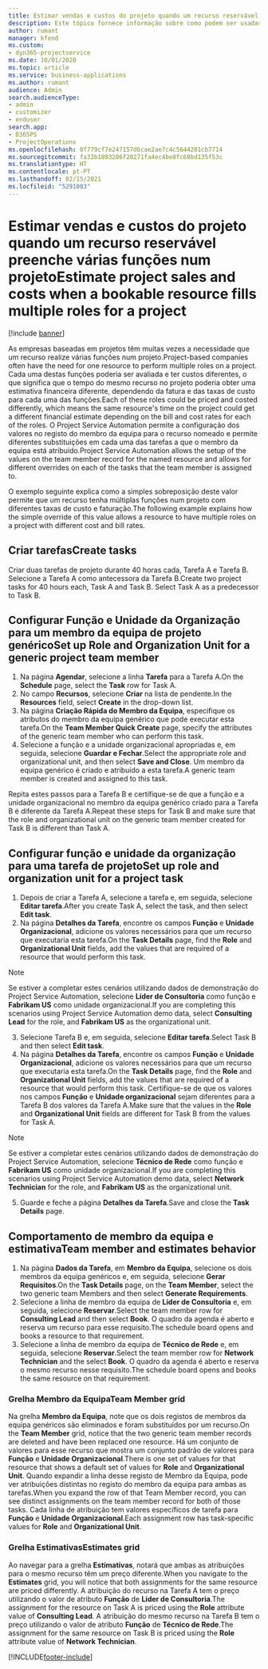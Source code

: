 ```yaml
---
title: Estimar vendas e custos do projeto quando um recurso reservável preenche várias funções num projeto
description: Este tópico fornece informação sobre como podem ser usadas as dimensões dos preços para suportar as estimativas de preços e custos para um recurso que preenche várias funções num projeto.
author: rumant
manager: kfend
ms.custom:
- dyn365-projectservice
ms.date: 10/01/2020
ms.topic: article
ms.service: business-applications
ms.author: rumant
audience: Admin
search.audienceType:
- admin
- customizer
- enduser
search.app:
- D365PS
- ProjectOperations
ms.openlocfilehash: 0f779cf7e247157d6cae2ae7c4c5644201cb7714
ms.sourcegitcommit: fa32b1893286f20271fa4ec4be8fc68bd135f53c
ms.translationtype: HT
ms.contentlocale: pt-PT
ms.lasthandoff: 02/15/2021
ms.locfileid: "5291003"
---
```

# <a name="estimate-project-sales-and-costs-when-a-bookable-resource-fills-multiple-roles-for-a-project"></a><span data-ttu-id="d32c7-103">Estimar vendas e custos do projeto quando um recurso reservável preenche várias funções num projeto</span><span class="sxs-lookup"><span data-stu-id="d32c7-103">Estimate project sales and costs when a bookable resource fills multiple roles for a project</span></span> 

[!include [banner](../includes/psa-now-project-operations.md)]

<span data-ttu-id="d32c7-104">As empresas baseadas em projetos têm muitas vezes a necessidade que um recurso realize várias funções num projeto.</span><span class="sxs-lookup"><span data-stu-id="d32c7-104">Project-based companies often have the need for one resource to perform multiple roles on a project.</span></span> <span data-ttu-id="d32c7-105">Cada uma destas funções poderia ser avaliada e ter custos diferentes, o que significa que o tempo do mesmo recurso no projeto poderia obter uma estimativa financeira diferente, dependendo da fatura e das taxas de custo para cada uma das funções.</span><span class="sxs-lookup"><span data-stu-id="d32c7-105">Each of these roles could be priced and costed differently, which means the same resource's time on the project could get a different financial estimate depending on the bill and cost rates for each of the roles.</span></span> <span data-ttu-id="d32c7-106">O Project Service Automation permite a configuração dos valores no registo do membro da equipa para o recurso nomeado e permite diferentes substituições em cada uma das tarefas a que o membro da equipa está atribuído.</span><span class="sxs-lookup"><span data-stu-id="d32c7-106">Project Service Automation allows the setup of the values on the team member record for the named resource and allows for different overrides on each of the tasks that the team member is assigned to.</span></span>

<span data-ttu-id="d32c7-107">O exemplo seguinte explica como a simples sobreposição deste valor permite que um recurso tenha múltiplas funções num projeto com diferentes taxas de custo e faturação.</span><span class="sxs-lookup"><span data-stu-id="d32c7-107">The following example  explains how the simple override of this value allows a resource to have multiple roles on a project with different cost and bill rates.</span></span>

## <a name="create-tasks"></a><span data-ttu-id="d32c7-108">Criar tarefas</span><span class="sxs-lookup"><span data-stu-id="d32c7-108">Create tasks</span></span>
<span data-ttu-id="d32c7-109">Criar duas tarefas de projeto durante 40 horas cada, Tarefa A e Tarefa B. Selecione a Tarefa A como antecessora da Tarefa B.</span><span class="sxs-lookup"><span data-stu-id="d32c7-109">Create two project tasks for 40 hours each, Task A and Task B. Select Task A as a predecessor to Task B.</span></span>

## <a name="set-up-role-and-organization-unit-for-a-generic-project-team-member"></a><span data-ttu-id="d32c7-110">Configurar Função e Unidade da Organização para um membro da equipa de projeto genérico</span><span class="sxs-lookup"><span data-stu-id="d32c7-110">Set up Role and Organization Unit for a generic project team member</span></span>

1. <span data-ttu-id="d32c7-111">Na página **Agendar**, selecione a linha **Tarefa** para a Tarefa A.</span><span class="sxs-lookup"><span data-stu-id="d32c7-111">On the **Schedule** page, select the **Task** row for Task A.</span></span> 
2. <span data-ttu-id="d32c7-112">No campo **Recursos**, selecione **Criar** na lista de pendente.</span><span class="sxs-lookup"><span data-stu-id="d32c7-112">In the **Resources** field, select **Create** in the drop-down list.</span></span>
3. <span data-ttu-id="d32c7-113">Na página **Criação Rápida do Membro da Equipa**, especifique os atributos do membro da equipa genérico que pode executar esta tarefa.</span><span class="sxs-lookup"><span data-stu-id="d32c7-113">On the **Team Member Quick Create** page, specify the attributes of the generic team member who can perform this task.</span></span>
4. <span data-ttu-id="d32c7-114">Selecione a função e a unidade organizacional apropriadas e, em seguida, selecione **Guardar e Fechar**.</span><span class="sxs-lookup"><span data-stu-id="d32c7-114">Select the appropriate role and organizational unit, and then select **Save and Close**.</span></span> <span data-ttu-id="d32c7-115">Um membro da equipa genérico é criado e atribuído a esta tarefa.</span><span class="sxs-lookup"><span data-stu-id="d32c7-115">A generic team member is created and assigned to this task.</span></span> 

<span data-ttu-id="d32c7-116">Repita estes passos para a Tarefa B e certifique-se de que a função e a unidade organizacional no membro da equipa genérico criado para a Tarefa B é diferente da Tarefa A.</span><span class="sxs-lookup"><span data-stu-id="d32c7-116">Repeat these steps for Task B and make sure that the role and organizational unit on the generic team member created for Task B is different than Task A.</span></span> 

## <a name="set-up-role-and-organization-unit-for-a-project-task"></a><span data-ttu-id="d32c7-117">Configurar função e unidade da organização para uma tarefa de projeto</span><span class="sxs-lookup"><span data-stu-id="d32c7-117">Set up role and organization unit for a project task</span></span>

1. <span data-ttu-id="d32c7-118">Depois de criar a Tarefa A, selecione a tarefa e, em seguida, selecione **Editar tarefa**.</span><span class="sxs-lookup"><span data-stu-id="d32c7-118">After you create Task A, select the task, and then select **Edit task**.</span></span>
2. <span data-ttu-id="d32c7-119">Na página **Detalhes da Tarefa**, encontre os campos **Função** e **Unidade Organizacional**, adicione os valores necessários para que um recurso que executaria esta tarefa.</span><span class="sxs-lookup"><span data-stu-id="d32c7-119">On the **Task Details** page, find the **Role** and **Organizational Unit** fields, add the values that are required of a resource that would perform this task.</span></span> 

  > [!NOTE]
  > <span data-ttu-id="d32c7-120">Se estiver a completar estes cenários utilizando dados de demonstração do Project Service Automation, selecione **Líder de Consultoria** como função e **Fabrikam US** como unidade organizacional.</span><span class="sxs-lookup"><span data-stu-id="d32c7-120">If you are completing this scenarios using Project Service Automation demo data, select **Consulting Lead** for the role, and **Fabrikam US** as the organizational unit.</span></span>

3. <span data-ttu-id="d32c7-121">Selecione Tarefa B e, em seguida, selecione **Editar tarefa**.</span><span class="sxs-lookup"><span data-stu-id="d32c7-121">Select Task B and then select **Edit task**.</span></span>
4. <span data-ttu-id="d32c7-122">Na página **Detalhes da Tarefa**, encontre os campos **Função** e **Unidade Organizacional**, adicione os valores necessários para que um recurso que executaria esta tarefa.</span><span class="sxs-lookup"><span data-stu-id="d32c7-122">On the **Task Details** page, find the **Role** and **Organizational Unit** fields, add the values that are required of a resource that would perform this task.</span></span> <span data-ttu-id="d32c7-123">Certifique-se de que os valores nos campos **Função** e **Unidade organizacional** sejam diferentes para a Tarefa B dos valores da Tarefa A.</span><span class="sxs-lookup"><span data-stu-id="d32c7-123">Make sure that the values in the **Role** and **Organizational Unit** fields are different for Task B from the values for Task A.</span></span> 

  > [!NOTE]
  > <span data-ttu-id="d32c7-124">Se estiver a completar estes cenários utilizando dados de demonstração do Project Service Automation, selecione **Técnico de Rede** como função e **Fabrikam US** como unidade organizacional.</span><span class="sxs-lookup"><span data-stu-id="d32c7-124">If you are completing this scenarios using Project Service Automation demo data, select **Network Technician** for the role, and **Fabrikam US** as the organizational unit.</span></span>

5. <span data-ttu-id="d32c7-125">Guarde e feche a página **Detalhes da Tarefa**.</span><span class="sxs-lookup"><span data-stu-id="d32c7-125">Save and close the **Task Details** page.</span></span> 

## <a name="team-member-and-estimates-behavior"></a><span data-ttu-id="d32c7-126">Comportamento de membro da equipa e estimativa</span><span class="sxs-lookup"><span data-stu-id="d32c7-126">Team member and estimates behavior</span></span> 

1. <span data-ttu-id="d32c7-127">Na página **Dados da Tarefa**, em **Membro da Equipa**, selecione os dois membros da equipa genéricos e, em seguida, selecione **Gerar Requisitos**.</span><span class="sxs-lookup"><span data-stu-id="d32c7-127">On the **Task Details** page, on the **Team Member**, select the two generic team Members and then select **Generate Requirements**.</span></span> 
2. <span data-ttu-id="d32c7-128">Selecione a linha de membro da equipa de **Líder de Consultoria** e, em seguida, selecione **Reservar**.</span><span class="sxs-lookup"><span data-stu-id="d32c7-128">Select the team member row for **Consulting Lead** and then select **Book**.</span></span> <span data-ttu-id="d32c7-129">O quadro da agenda é aberto e reserva um recurso para esse requisito.</span><span class="sxs-lookup"><span data-stu-id="d32c7-129">The schedule board opens and books a resource to that requirement.</span></span>
3. <span data-ttu-id="d32c7-130">Selecione a linha de membro da equipa de **Técnico de Rede** e, em seguida, selecione **Reservar**.</span><span class="sxs-lookup"><span data-stu-id="d32c7-130">Select the team member row for **Network Technician** and the select **Book**.</span></span> <span data-ttu-id="d32c7-131">O quadro da agenda é aberto e reserva o mesmo recurso nesse requisito.</span><span class="sxs-lookup"><span data-stu-id="d32c7-131">The schedule board opens and books the same resource on that requirement.</span></span>

### <a name="team-member-grid"></a><span data-ttu-id="d32c7-132">Grelha Membro da Equipa</span><span class="sxs-lookup"><span data-stu-id="d32c7-132">Team Member grid</span></span> 
<span data-ttu-id="d32c7-133">Na grelha **Membro da Equipa**, note que os dois registos de membros da equipa genéricos são eliminados e foram substituídos por um recurso.</span><span class="sxs-lookup"><span data-stu-id="d32c7-133">On the **Team Member** grid, notice that the two generic team member records are deleted and have been replaced one resource.</span></span> <span data-ttu-id="d32c7-134">Há um conjunto de valores para esse recurso que mostra um conjunto padrão de valores para **Função** e **Unidade Organizacional**.</span><span class="sxs-lookup"><span data-stu-id="d32c7-134">There is one set of values for that resource that shows a default set of values for **Role** and **Organizational Unit**.</span></span>
<span data-ttu-id="d32c7-135">Quando expandir a linha desse registo de Membro da Equipa, pode ver atribuições distintas no registo do membro da equipa para ambas as tarefas.</span><span class="sxs-lookup"><span data-stu-id="d32c7-135">When you expand the row of that Team Member record, you can see distinct assignments on the team member record for both of those tasks.</span></span> <span data-ttu-id="d32c7-136">Cada linha de atribuição tem valores específicos de tarefa para **Função** e **Unidade Organizacional**.</span><span class="sxs-lookup"><span data-stu-id="d32c7-136">Each assignment row has task-specific values for **Role** and **Organizational Unit**.</span></span> 

### <a name="estimates-grid"></a><span data-ttu-id="d32c7-137">Grelha Estimativas</span><span class="sxs-lookup"><span data-stu-id="d32c7-137">Estimates grid</span></span> 
<span data-ttu-id="d32c7-138">Ao navegar para a grelha **Estimativas**, notará que ambas as atribuições para o mesmo recurso têm um preço diferente.</span><span class="sxs-lookup"><span data-stu-id="d32c7-138">When you navigate to the **Estimates** grid, you will notice that both assignments for the same resource are priced differently.</span></span>
<span data-ttu-id="d32c7-139">A atribuição do recurso na Tarefa A tem o preço utilizando o valor de atributo **Função** de **Líder de Consultoria**.</span><span class="sxs-lookup"><span data-stu-id="d32c7-139">The assignment for the resource on Task A is priced using the **Role** attribute value of **Consulting Lead**.</span></span> <span data-ttu-id="d32c7-140">A atribuição do mesmo recurso na Tarefa B tem o preço utilizando o valor de atributo **Função** de **Técnico de Rede**.</span><span class="sxs-lookup"><span data-stu-id="d32c7-140">The assignment for the same resource on Task B is priced using the **Role** attribute value of **Network Technician**.</span></span>



[!INCLUDE[footer-include](../includes/footer-banner.md)]